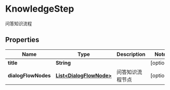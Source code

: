 

# KnowledgeStep

问答知识流程
## Properties

Name | Type | Description | Notes
------------ | ------------- | ------------- | -------------
**title** | **String** |  |  [optional]
**dialogFlowNodes** | [**List&lt;DialogFlowNode&gt;**](DialogFlowNode.md) | 问答知识流程节点 |  [optional]



